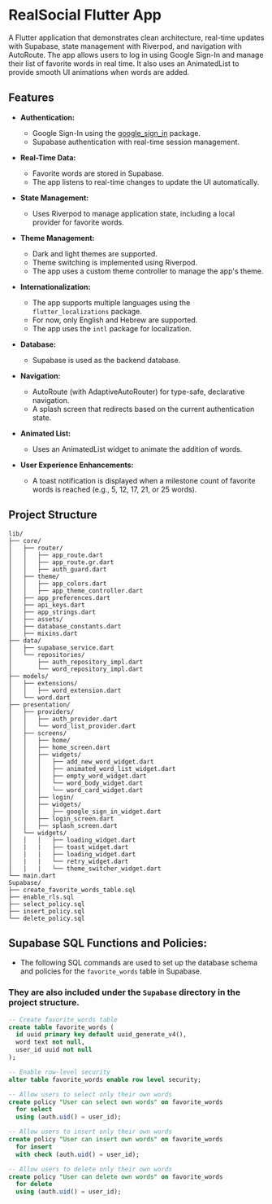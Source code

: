 # RealSocial Flutter App

A Flutter application that demonstrates clean architecture, real-time updates with Supabase, state management with Riverpod, and navigation with AutoRoute. The app allows users to log in using Google Sign-In and manage their list of favorite words in real time. It also uses an AnimatedList to provide smooth UI animations when words are added.

## Features

- **Authentication:**  
  - Google Sign-In using the [google_sign_in](https://pub.dev/packages/google_sign_in) package.
  - Supabase authentication with real-time session management.
  
- **Real-Time Data:**  
  - Favorite words are stored in Supabase.
  - The app listens to real-time changes to update the UI automatically.

- **State Management:**  
  - Uses Riverpod to manage application state, including a local provider for favorite words.

- **Theme Management:**  
  - Dark and light themes are supported.
  - Theme switching is implemented using Riverpod.
  - The app uses a custom theme controller to manage the app's theme.

- **Internationalization:**  
  - The app supports multiple languages using the `flutter_localizations` package.
  - For now, only English and Hebrew are supported.
  - The app uses the `intl` package for localization.

- **Database:**
  - Supabase is used as the backend database.

- **Navigation:**  
  - AutoRoute (with AdaptiveAutoRouter) for type-safe, declarative navigation.
  - A splash screen that redirects based on the current authentication state.

- **Animated List:**  
  - Uses an AnimatedList widget to animate the addition of words.

- **User Experience Enhancements:**  
  - A toast notification is displayed when a milestone count of favorite words is reached (e.g., 5, 12, 17, 21, or 25 words).

## Project Structure

```
lib/
├── core/
│   ├── router/
│   │   ├── app_route.dart
│   │   ├── app_route.gr.dart
│   │   ├── auth_guard.dart
│   ├── theme/
│   │   ├── app_colors.dart
│   │   ├── app_theme_controller.dart
│   ├── app_preferences.dart
│   ├── api_keys.dart
│   ├── app_strings.dart
│   ├── assets/
│   ├── database_constants.dart
│   ├── mixins.dart
├── data/
│   ├── supabase_service.dart
│   └── repositories/
│       ├── auth_repository_impl.dart
│       └── word_repository_impl.dart
├── models/
│   ├── extensions/
│   │   ├── word_extension.dart
│   └── word.dart
├── presentation/
│   ├── providers/
│   │   ├── auth_provider.dart
│   │   └── word_list_provider.dart
│   ├── screens/
│   │   ├── home/
│   │   ├── home_screen.dart
│   │   ├── widgets/
│   │   │   ├── add_new_word_widget.dart
│   │   │   ├── animated_word_list_widget.dart
│   │   │   ├── empty_word_widget.dart
│   │   │   └── word_body_widget.dart
│   │   │   └── word_card_widget.dart
│   │   ├── login/
│   │   ├── widgets/
│   │   │   ├── google_sign_in_widget.dart
│   │   ├── login_screen.dart
│   │   ├── splash_screen.dart
│   └── widgets/
│   │   │   ├── loading_widget.dart
│   |   |   ├── toast_widget.dart
│   |   |   ├── loading_widget.dart
│   |   |   └── retry_widget.dart
│   |   |   └── theme_switcher_widget.dart
└── main.dart
Supabase/
├── create_favorite_words_table.sql
├── enable_rls.sql
├── select_policy.sql
├── insert_policy.sql
└── delete_policy.sql
```

## Supabase SQL Functions and Policies:

* The following SQL commands are used to set up the database schema and policies for the `favorite_words` table in Supabase. 

### They are also included under the `Supabase` directory in the project structure.

```sql
-- Create favorite_words table
create table favorite_words (
  id uuid primary key default uuid_generate_v4(),
  word text not null,
  user_id uuid not null
);

-- Enable row-level security
alter table favorite_words enable row level security;

-- Allow users to select only their own words
create policy "User can select own words" on favorite_words
  for select
  using (auth.uid() = user_id);

-- Allow users to insert only their own words
create policy "User can insert own words" on favorite_words
  for insert
  with check (auth.uid() = user_id);

-- Allow users to delete only their own words
create policy "User can delete own words" on favorite_words
  for delete
  using (auth.uid() = user_id);
```
